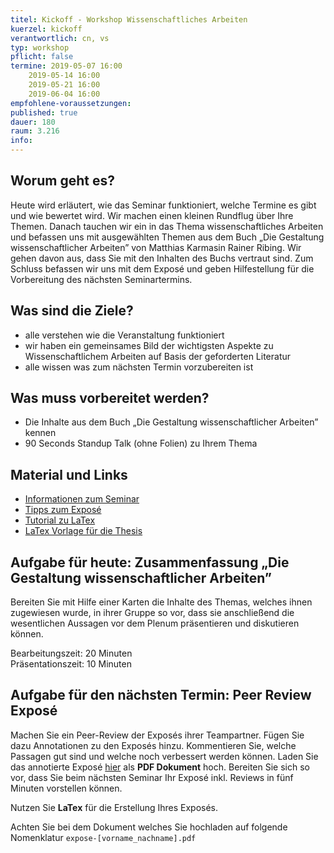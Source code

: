 ```yaml
---
titel: Kickoff - Workshop Wissenschaftliches Arbeiten
kuerzel: kickoff
verantwortlich: cn, vs
typ: workshop
pflicht: false
termine: 2019-05-07 16:00
    2019-05-14 16:00
    2019-05-21 16:00
    2019-06-04 16:00
empfohlene-voraussetzungen: 
published: true
dauer: 180
raum: 3.216
info: 
---
```


## Worum geht es?

Heute wird erläutert, wie das Seminar funktioniert, welche Termine es gibt und wie bewertet wird. Wir machen einen kleinen Rundflug über Ihre Themen. Danach tauchen wir ein in das Thema wissenschaftliches Arbeiten und befassen uns mit ausgewählten Themen aus dem Buch „Die Gestaltung wissenschaftlicher Arbeiten” von Matthias Karmasin Rainer Ribing. Wir gehen davon aus, dass Sie mit den Inhalten des Buchs vertraut sind. Zum Schluss befassen wir uns mit dem Exposé und geben Hilfestellung für die Vorbereitung des nächsten Seminartermins.

## Was sind die Ziele?

- alle verstehen wie die Veranstaltung funktioniert
- wir haben ein gemeinsames Bild der wichtigsten Aspekte zu Wissenschaftlichem Arbeiten auf Basis der geforderten Literatur
- alle wissen was zum nächsten Termin vorzubereiten ist

## Was muss vorbereitet werden?

* Die Inhalte aus dem Buch „Die Gestaltung wissenschaftlicher Arbeiten” kennen
* 90 Seconds Standup Talk (ohne Folien) zu Ihrem Thema


## Material und Links

* [Informationen zum Seminar](https://ilias.th-koeln.de/goto.php?target=file_1239838_download&client_id=ILIAS_FH_Koeln)
* [Tipps zum Exposé](/mi-bachelor-praxisprojektseminar/tipps-zum-expose/)
* [Tutorial zu LaTex](https://www.latex-tutorial.com)
* [LaTex Vorlage für die Thesis](https://ilias.th-koeln.de/goto.php?target=file_1270014_download&client_id=ILIAS_FH_Koeln)



## Aufgabe für heute: Zusammenfassung „Die Gestaltung wissenschaftlicher Arbeiten”

Bereiten Sie mit Hilfe einer Karten die Inhalte des Themas, welches ihnen zugewiesen wurde, in ihrer Gruppe so vor, dass sie anschließend die wesentlichen Aussagen vor dem Plenum präsentieren und diskutieren können.

Bearbeitungszeit: 20 Minuten  
Präsentationszeit: 10 Minuten

## Aufgabe für den nächsten Termin: Peer Review Exposé

Machen Sie ein Peer-Review der Exposés ihrer Teampartner. Fügen Sie dazu Annotationen zu den Exposés hinzu. Kommentieren Sie, welche Passagen gut sind und welche noch verbessert werden können. Laden Sie das annotierte Exposé [hier](https://ilias.th-koeln.de/ilias.php?ref_id=1241600&ass_id=11087&cmd=submissionScreen&cmdClass=ilexsubmissionfilegui&cmdNode=aa:kn:aq:ap&baseClass=ilExerciseHandlerGUI) als **PDF Dokument** hoch.
Bereiten Sie sich so vor, dass Sie beim nächsten Seminar Ihr Exposé inkl. Reviews in fünf Minuten vorstellen können.

Nutzen Sie **LaTex** für die Erstellung Ihres Exposés.

Achten Sie bei dem Dokument welches Sie hochladen auf folgende Nomenklatur
`expose-[vorname_nachname].pdf`

